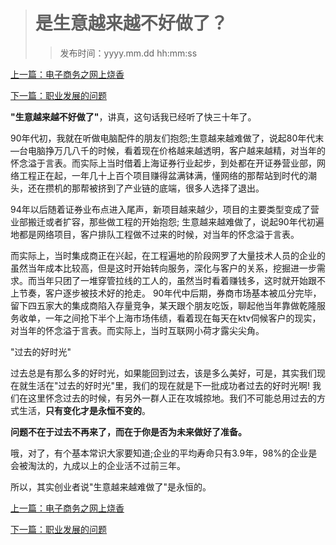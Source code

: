 ># 是生意越来越不好做了？
>
>>发布时间：yyyy.mm.dd hh:mm:ss

[上一篇：电子商务之网上烧香](https://t.zsxq.com/ja2N3FI)

[下一篇：职业发展的问题](https://t.zsxq.com/iMBMNzr)

 **"生意越来越不好做了"**，讲真，这句话我已经听了快三十年了。 

90年代初，我就在听做电脑配件的朋友们抱怨;生意越来越难做了，说起80年代末—台电脑挣万几八千的时候，看着现在价格越来越透明，客户越来越精，对当年的怀念溢于言表。而实际上当时借着上海证券行业起步，到处都在开证券营业部，网络工程正在起，一年几十上百个项目赚得盆满钵满，懂网络的那帮站到时代的潮头，还在攒机的那帮被挤到了产业链的底端，很多人选择了退出。 

94年以后随着证券业布点进入尾声，新项目越来越少，项目的主要类型变成了营业部搬迁或者扩容，那些做工程的开始抱怨; 生意越来越难做了，说起90年代初遍地都是网络项目，客户排队工程做不过来的时候，对当年的怀念溢于言表。 

而实际上，当时集成商正在兴起，在工程遍地的阶段网罗了大量技术人员的企业的虽然当年成本比较高，但是这时开始转向服务，深化与客户的关系，挖掘进一步需求。而当年只团了一堆穿管拉线的工人的，虽然当时看着赚钱多，这时就开始跟不上节奏，客户逐步被技术好的抢走。 90年代中后期，券商市场基本被瓜分完毕，留下四五家大的集成商陷入存量竞争，某天跟个朋友吃饭，聊起他当年靠做乾隆服务收单，一年之间抢下半个上海市场伟绩，看着现在每天在ktv伺候客户的现实，对当年的怀念溢于言表。而实际上，当时互联网小荷才露尖尖角。

 "过去的好时光" 

过去总是有那么多的好时光，如果能回到过去，该是多么美好，可是，其实我们现在就生活在"过去的好时光"里，我们的现在就是下一批成功者过去的好时光啊! 我们在这里怀念过去的时候，有另外一群人正在攻城掠地。我们不可能总用过去的方式生活，**只有变化才是永恒不变的**。

**问题不在于过去不再来了，而在于你是否为未来做好了准备。** 

哦，对了，有个基本常识大家要知道;企业的平均寿命只有3.9年，98%的企业是会被淘汰的，九成以上的企业活不过前三年。 

所以，其实创业者说"生意越来越难做了"是永恒的。

[上一篇：电子商务之网上烧香](https://t.zsxq.com/ja2N3FI)

[下一篇：职业发展的问题](https://t.zsxq.com/iMBMNzr)


















​     











